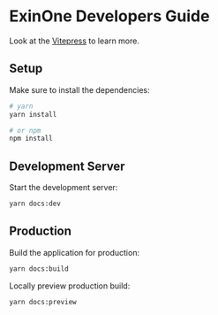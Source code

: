 # ExinOne Developers Guide

Look at the [Vitepress](https://github.com/vuejs/vitepress) to learn more.

## Setup

Make sure to install the dependencies:

```bash
# yarn
yarn install

# or npm
npm install
```

## Development Server

Start the development server:

```bash
yarn docs:dev
```

## Production

Build the application for production:

```bash
yarn docs:build
```

Locally preview production build:

```bash
yarn docs:preview
```